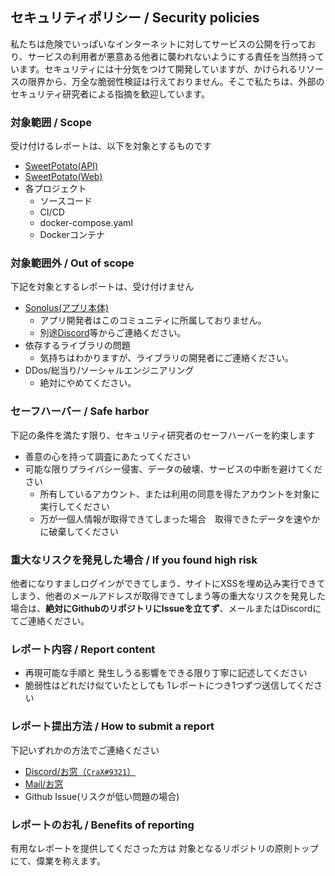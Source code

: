 ## セキュリティポリシー / Security policies
私たちは危険でいっぱいなインターネットに対してサービスの公開を行っており、サービスの利用者が悪意ある他者に襲われないようにする責任を当然持っています。セキュリティには十分気をつけて開発していますが、かけられるリソースの限界から、万全な脆弱性検証は行えておりません。そこで私たちは、外部のセキュリティ研究者による指摘を歓迎しています。

### 対象範囲 / Scope
受け付けるレポートは、以下を対象とするものです
- [SweetPotato(API)](https://servers.purplepalette.net)
- [SweetPotato(Web)](https://potato.purplepalette.net)
- 各プロジェクト
  - ソースコード
  - CI/CD
  - docker-compose.yaml
  - Dockerコンテナ

### 対象範囲外 / Out of scope
下記を対象とするレポートは、受け付けません
- [Sonolus(アプリ本体)](http://sonolus.com/)
  - アプリ開発者はこのコミュニティに所属しておりません。
  - 別途[Discord](https://discord.gg/ysEUZ3D)等からご連絡ください。
- 依存するライブラリの問題
  - 気持ちはわかりますが、ライブラリの開発者にご連絡ください。
- DDos/総当り/ソーシャルエンジニアリング
  - 絶対にやめてください。

### セーフハーバー / Safe harbor
下記の条件を満たす限り、セキュリティ研究者のセーフハーバーを約束します
- 善意の心を持って調査にあたってください
- 可能な限りプライバシー侵害、データの破壊、サービスの中断を避けてください
  - 所有しているアカウント、または利用の同意を得たアカウントを対象に実行してください
  - 万が一個人情報が取得できてしまった場合　取得できたデータを速やかに破棄してください

### 重大なリスクを発見した場合 / If you found high risk
他者になりすましログインができてしまう、サイトにXSSを埋め込み実行できてしまう、他者のメールアドレスが取得できてしまう等の重大なリスクを発見した場合は、**絶対にGithubのリポジトリにIssueを立てず**、メールまたはDiscordにてご連絡ください。

### レポート内容 / Report content
- 再現可能な手順と 発生しうる影響をできる限り丁寧に記述してください
- 脆弱性はどれだけ似ていたとしても 1レポートにつき1つずつ送信してください

### レポート提出方法 / How to submit a report
下記いずれかの方法でご連絡ください
- [Discord/お窓（`CraX#9321`）](https://discord.com/invite/U7JRQTdnW3)
- [Mail/お窓](mailto:dsgamer777@gmail.com)
- Github Issue(リスクが低い問題の場合)

### レポートのお礼 / Benefits of reporting
有用なレポートを提供してくださった方は 対象となるリポジトリの原則トップにて、偉業を称えます。
